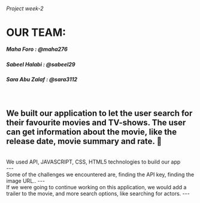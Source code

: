 ###### Project week-2

# OUR TEAM:

##### Maha Foro : @maha276 <br>
##### Sabeel Halabi : @sabeel29 <br>
##### Sara Abu Zalaf : @sara3112 <br>

<br>

We built our application to let the user search for their favourite movies and TV-shows. The user can get information about the movie, like the release date, movie summary and rate. :cinema:
---
<br>
We used API, JAVASCRIPT, CSS, HTML5 technologies to build our app<br>
---
<br>
Some of the challenges we encountered are, finding the API key, finding the image URL..
---
<br>
If we were going to continue working on this application, we would add a trailer to the movie, and more search options, like searching for actors.
---
